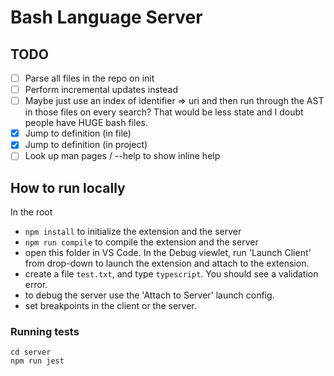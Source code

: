 # Bash Language Server

## TODO

- [ ] Parse all files in the repo on init
- [ ] Perform incremental updates instead
- [ ] Maybe just use an index of identifier => uri and then run through the AST
  in those files on every search? That would be less state and I doubt people
  have HUGE bash files.
- [x] Jump to definition (in file)
- [x] Jump to definition (in project)
- [ ] Look up man pages / --help to show inline help

## How to run locally

In the root

* `npm install` to initialize the extension and the server
* `npm run compile` to compile the extension and the server
* open this folder in VS Code. In the Debug viewlet, run 'Launch Client' from drop-down to launch the extension and attach to the extension.
* create a file `test.txt`, and type `typescript`. You should see a validation error.
* to debug the server use the 'Attach to Server' launch config.
* set breakpoints in the client or the server.

### Running tests

    cd server
    npm run jest
